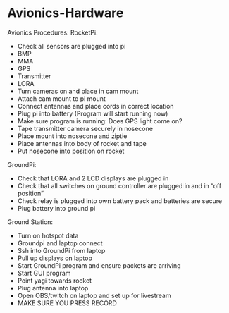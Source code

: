 # Avionics-Hardware
Avionics Procedures: 
RocketPi:
- Check all sensors are plugged into pi
- BMP
- MMA
- GPS
- Transmitter
- LORA
- Turn cameras on and place in cam mount
- Attach cam mount to pi mount
- Connect antennas and place cords in correct location
- Plug pi into battery (Program will start running now)
- Make sure program is running: Does GPS light come on?
- Tape transmitter camera securely in nosecone
- Place mount into nosecone and ziptie
- Place antennas into body of rocket and tape
- Put nosecone into position on rocket

GroundPi:
- Check that LORA and 2 LCD displays are plugged in
- Check that all switches on ground controller are plugged in and in “off position”
- Check relay is plugged into own battery pack and batteries are secure
- Plug battery into ground pi

Ground Station:
- Turn on hotspot data 
- Groundpi and laptop connect
- Ssh into GroundPi from laptop
- Pull up displays on laptop
- Start GroundPi program and ensure packets are arriving
- Start GUI program 
- Point yagi towards rocket
- Plug antenna into laptop
- Open OBS/twitch on laptop and set up for livestream
- MAKE SURE YOU PRESS RECORD

